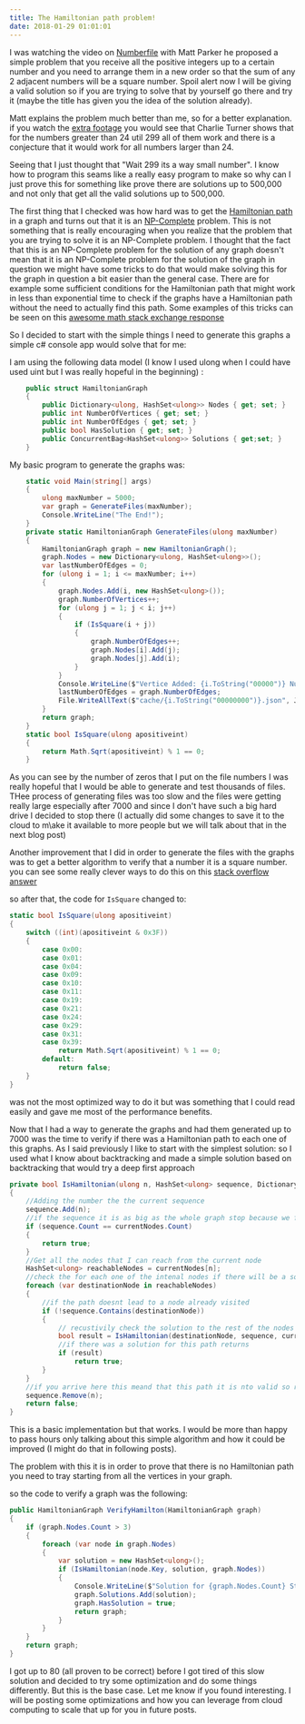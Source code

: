 ```yaml
---
title: The Hamiltonian path problem!
date: 2018-01-29 01:01:01
---
```


I was watching the video on [Numberfile](https://www.youtube.com/watch?v=G1m7goLCJDY) with Matt Parker he proposed a simple problem that you receive all the positive integers up to a certain number and you need to arrange them in a new order so that the sum of any 2 adjacent numbers will be a square number. Spoil alert now I will be giving a valid solution so if you are trying to solve that by yourself go there and try it (maybe the title has given you the idea of the solution already).

<!--more-->

Matt explains the problem much better than me, so for a better explanation. if you watch the [extra footage](https://youtu.be/7_ph5djCCnM) you would see that Charlie Turner shows that for the numbers greater than 24 util 299 all of them work and there is a conjecture that it would work for all numbers larger than 24.

Seeing that I just thought that "Wait 299 its a way small number". I know how to program this seams like a really easy program to make so why can I just prove this for something like prove there are solutions up to 500,000 and not only that get all the valid solutions up to 500,000.

The first thing that I checked was how hard was to get the [Hamiltonian path](https://en.wikipedia.org/wiki/Hamiltonian_path) in a graph and turns out that it is an [NP-Complete](https://en.wikipedia.org/wiki/NP-completeness) problem. This is not something that is really encouraging when you realize that the problem that you are trying to solve it is an NP-Complete problem. I thought that the fact that this is an NP-Complete problem for the solution of any graph doesn't mean that it is an NP-Complete problem for the solution of the graph in question we might have some tricks to do that would make solving this for the graph in question a bit easier than the general case. There are for example some sufficient conditions for the Hamiltonian path that might work in less than exponential time to check if the graphs have a Hamiltonian path without the need to actually find this path. Some examples of this tricks can be seen on this [awesome math stack exchange response](https://math.stackexchange.com/questions/130425/hamiltonian-path-detection)

So I decided to start with the simple things I need to generate this graphs a simple c# console app would solve that for me:

I am using the following data model (I know I used ulong when I could have used uint but I was really hopeful in the beginning) :

```csharp
    public struct HamiltonianGraph
    {
        public Dictionary<ulong, HashSet<ulong>> Nodes { get; set; }
        public int NumberOfVertices { get; set; }
        public int NumberOfEdges { get; set; }
        public bool HasSolution { get; set; }
        public ConcurrentBag<HashSet<ulong>> Solutions { get;set; }
    }
```

My basic program to generate the graphs was:

```csharp
    static void Main(string[] args)
    {
        ulong maxNumber = 5000;
        var graph = GenerateFiles(maxNumber);
        Console.WriteLine("The End!");
    }
    private static HamiltonianGraph GenerateFiles(ulong maxNumber)
    {
        HamiltonianGraph graph = new HamiltonianGraph();
        graph.Nodes = new Dictionary<ulong, HashSet<ulong>>();
        var lastNumberOfEdges = 0;
        for (ulong i = 1; i <= maxNumber; i++)
        {
            graph.Nodes.Add(i, new HashSet<ulong>());
            graph.NumberOfVertices++;
            for (ulong j = 1; j < i; j++)
            {
                if (IsSquare(i + j))
                {
                    graph.NumberOfEdges++;
                    graph.Nodes[i].Add(j);
                    graph.Nodes[j].Add(i);
                }
            }
            Console.WriteLine($"Vertice Added: {i.ToString("00000")} Number of Edges: {graph.NumberOfEdges} Edges per vertice: {(graph.NumberOfEdges / (graph.NumberOfVertices * 1.0)).ToString("F2")}, Edges added: {graph.NumberOfEdges - lastNumberOfEdges}");
            lastNumberOfEdges = graph.NumberOfEdges;
            File.WriteAllText($"cache/{i.ToString("00000000")}.json", JsonConvert.SerializeObject(savegraph));
        }
        return graph;
    }
    static bool IsSquare(ulong apositiveint)
    {
        return Math.Sqrt(apositiveint) % 1 == 0;
    }

```

As you can see by the number of zeros that I put on the file numbers I was really hopeful that I would be able to generate and test thousands of files. THee process of generating files was too slow and the files were getting really large especially after 7000 and since I don't have such a big hard drive I decided to stop there (I actually did some changes to save it to the cloud to m\ake it available to more people but we will talk about that in the next blog post)

Another improvement that I did in order to generate the files with the graphs was to get a better algorithm to verify that a number it is a square number. you can see some really clever ways to do this on this [stack overflow answer](https://stackoverflow.com/questions/295579/fastest-way-to-determine-if-an-integers-square-root-is-an-integer)

so after that, the code for `IsSquare` changed to:

```csharp
static bool IsSquare(ulong apositiveint)
{
    switch ((int)(apositiveint & 0x3F))
    {
        case 0x00:
        case 0x01:
        case 0x04:
        case 0x09:
        case 0x10:
        case 0x11:
        case 0x19:
        case 0x21:
        case 0x24:
        case 0x29:
        case 0x31:
        case 0x39:
            return Math.Sqrt(apositiveint) % 1 == 0;
        default:
            return false;
    }
}
```

was not the most optimized way to do it but was something that I could read easily and gave me most of the performance benefits.

Now that I had a way to generate the graphs and had them generated up to 7000 was the time to verify if there was a Hamiltonian path to each one of this graphs. As I said previously I like to start with the simplest solution: so I used what I know about backtracking and made a simple solution based on backtracking that would try a deep first approach

```csharp
private bool IsHamiltonian(ulong n, HashSet<ulong> sequence, Dictionary<ulong, HashSet<ulong>> currentNodes)
{
    //Adding the number the the current sequence
    sequence.Add(n);
    //if the sequence it is as big as the whole graph stop because we fould a solution
    if (sequence.Count == currentNodes.Count)
    {
        return true;
    }
    //Get all the nodes that I can reach from the current node
    HashSet<ulong> reachableNodes = currentNodes[n];
    //check the for each one of the intenal nodes if there will be a solution;
    foreach (var destinationNode in reachableNodes)
    {
        //if the path doesnt lead to a node already visited
        if (!sequence.Contains(destinationNode))
        {
            // recustivily check the solution to the rest of the nodes
            bool result = IsHamiltonian(destinationNode, sequence, currentNodes);
            //if there was a solution for this path returns
            if (result)
                return true;
        }
    }
    //if you arrive here this meand that this path it is nto valid so remove this node and returns false
    sequence.Remove(n);
    return false;
}
```

This is a basic implementation but that works. I would be more than happy to pass hours only talking about this simple algorithm and how it could be improved (I might do that in following posts).

The problem with this it is in order to prove that there is no Hamiltonian path you need to tray starting from all the vertices in your graph.

so the code to verify a graph was the following:

```csharp
public HamiltonianGraph VerifyHamilton(HamiltonianGraph graph)
{
    if (graph.Nodes.Count > 3)
    {
        foreach (var node in graph.Nodes)
        {
            var solution = new HashSet<ulong>();
            if (IsHamiltonian(node.Key, solution, graph.Nodes))
            {
                Console.WriteLine($"Solution for {graph.Nodes.Count} Starting at: {node.Key}, Solution: {string.Join(':', solution)}");
                graph.Solutions.Add(solution);
                graph.HasSolution = true;
                return graph;
            }
        }
    }
    return graph;
}
```

I got up to 80 (all proven to be correct) before I got tired of this slow solution and decided to try some optimization and do some things differently. But this is the base case. Let me know if you found interesting. I will be posting some optimizations and how you can leverage from cloud computing to scale that up for you in future posts.
